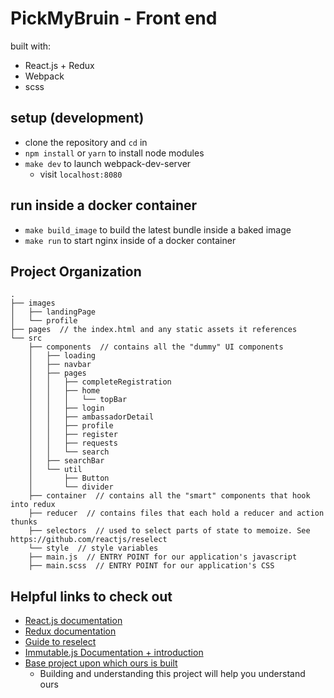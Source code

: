 # PickMyBruin - Front end

built with:
* React.js + Redux
* Webpack
* scss

## setup (development)

- clone the repository and `cd` in
- `npm install` or `yarn` to install node modules
- `make dev` to launch webpack-dev-server
    - visit `localhost:8080`

## run inside a docker container

- `make build_image` to build the latest bundle inside a baked image
- `make run` to start nginx inside of a docker container

## Project Organization
```
.
├── images  
│   ├── landingPage
│   └── profile
├── pages  // the index.html and any static assets it references
└── src
    ├── components  // contains all the "dummy" UI components
    │   ├── loading
    │   ├── navbar
    │   ├── pages
    │   │   ├── completeRegistration
    │   │   ├── home
    │   │   │   └── topBar
    │   │   ├── login
    │   │   ├── ambassadorDetail
    │   │   ├── profile
    │   │   ├── register
    │   │   ├── requests
    │   │   └── search
    │   ├── searchBar
    │   └── util
    │       ├── Button
    │       └── divider
    ├── container  // contains all the "smart" components that hook into redux
    ├── reducer  // contains files that each hold a reducer and action thunks
    ├── selectors  // used to select parts of state to memoize. See https://github.com/reactjs/reselect
    └── style  // style variables
    ├── main.js  // ENTRY POINT for our application's javascript
    ├── main.scss  // ENTRY POINT for our application's CSS
```

## Helpful links to check out
* [React.js documentation](https://reactjs.org/docs/hello-world.html)
* [Redux documentation](https://redux.js.org/introduction)
* [Guide to reselect](https://github.com/reactjs/reselect)
* [Immutable.js Documentation + introduction](https://facebook.github.io/immutable-js/)
* [Base project upon which ours is built](https://github.com/xorkevin/reactant)
    * Building and understanding this project will help you understand ours
    